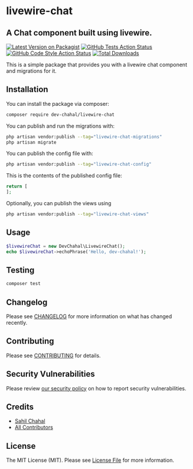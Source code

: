 # livewire-chat
## A Chat component built using livewire.

[![Latest Version on Packagist](https://img.shields.io/packagist/v/dev-chahal/livewire-chat.svg?style=flat-square)](https://packagist.org/packages/dev-chahal/livewire-chat)
[![GitHub Tests Action Status](https://img.shields.io/github/workflow/status/dev-chahal/livewire-chat/run-tests?label=tests)](https://github.com/dev-chahal/livewire-chat/actions?query=workflow%3Arun-tests+branch%3Amain)
[![GitHub Code Style Action Status](https://img.shields.io/github/workflow/status/dev-chahal/livewire-chat/Fix%20PHP%20code%20style%20issues?label=code%20style)](https://github.com/dev-chahal/livewire-chat/actions?query=workflow%3A"Fix+PHP+code+style+issues"+branch%3Amain)
[![Total Downloads](https://img.shields.io/packagist/dt/dev-chahal/livewire-chat.svg?style=flat-square)](https://packagist.org/packages/dev-chahal/livewire-chat)

This is a simple package that provides you with a livewire chat component and migrations for it.


## Installation

You can install the package via composer:

```bash
composer require dev-chahal/livewire-chat
```

You can publish and run the migrations with:

```bash
php artisan vendor:publish --tag="livewire-chat-migrations"
php artisan migrate
```

You can publish the config file with:

```bash
php artisan vendor:publish --tag="livewire-chat-config"
```

This is the contents of the published config file:

```php
return [
];
```

Optionally, you can publish the views using

```bash
php artisan vendor:publish --tag="livewire-chat-views"
```

## Usage

```php
$livewireChat = new DevChahal\LivewireChat();
echo $livewireChat->echoPhrase('Hello, dev-chahal!');
```

## Testing

```bash
composer test
```

## Changelog

Please see [CHANGELOG](CHANGELOG.md) for more information on what has changed recently.

## Contributing

Please see [CONTRIBUTING](https://github.com/dev-chahal/.github/blob/main/CONTRIBUTING.md) for details.

## Security Vulnerabilities

Please review [our security policy](../../security/policy) on how to report security vulnerabilities.

## Credits

- [Sahil Chahal](https://github.com/dev-chahal)
- [All Contributors](../../contributors)

## License

The MIT License (MIT). Please see [License File](LICENSE.md) for more information.
